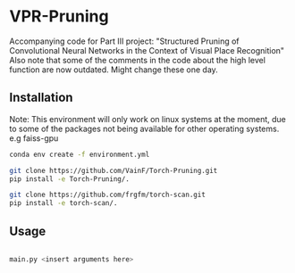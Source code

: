 # VPR-Pruning

Accompanying code for Part III project: "Structured Pruning of Convolutional Neural Networks in the Context of Visual Place Recognition"
Also note that some of the comments in the code about the high level function are now outdated. Might change these one day.

## Installation

Note: This environment will only work on linux systems at the moment, due to some of the packages not being available for other operating systems. e.g faiss-gpu

```bash
conda env create -f environment.yml

git clone https://github.com/VainF/Torch-Pruning.git
pip install -e Torch-Pruning/.

git clone https://github.com/frgfm/torch-scan.git
pip install -e torch-scan/.
```

## Usage
```python

main.py <insert arguments here>

```


